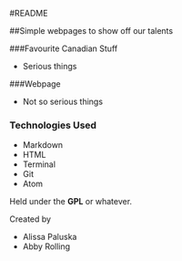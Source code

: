#README


##Simple webpages to show off our talents

###Favourite Canadian Stuff
* Serious things

###Webpage
* Not so serious things

### Technologies Used

* Markdown
* HTML
* Terminal
* Git
* Atom


Held under the **GPL** or whatever.

Created by
* Alissa Paluska
* Abby Rolling


